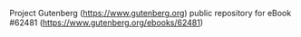 Project Gutenberg (https://www.gutenberg.org) public repository for eBook #62481 (https://www.gutenberg.org/ebooks/62481)
